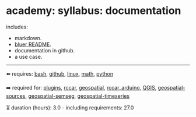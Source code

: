 # academy: syllabus: documentation

includes:
- markdown.
- [bluer README](https://github.com/kamangir/bluer-objects/tree/main/bluer_objects/README).
- documentation in github.
- a use case.

---

⬅️ requires: [bash](./bash.md), [github](./github.md), [linux](./linux.md), [math](./math.md), [python](./python.md)

➡️ required for: [plugins](./plugins.md), [rccar](./rccar.md), [geospatial](./geospatial.md), [rccar_arduino](./rccar_arduino.md), [QGIS](./QGIS.md), [geospatial-sources](./geospatial-sources.md), [geospatial-semseg](./geospatial-semseg.md), [geospatial-timeseries](./geospatial-timeseries.md)

⏳ duration (hours): 3.0 - including requirements: 27.0

